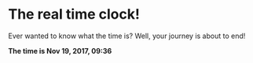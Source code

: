 # The real time clock!

Ever wanted to know what the time is? Well, your journey is about to end!

**The time is Nov 19, 2017, 09:36**